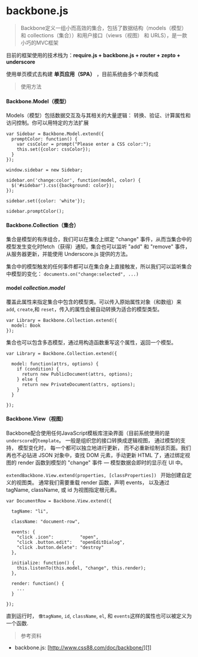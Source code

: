 # backbone.js

> Backbone定义一组小而高效的集合，包括了数据结构（models（模型） 和 collections（集合））和用户接口（views（视图） 和 URLS），是一款小巧的MVC框架

目前的框架使用的技术栈为：__require.js + backbone.js + router + zepto + underscore__

使用单页模式去构建 __单页应用（SPA）__ ，目前系统由多个单页构成


> 使用方法

#### Backbone.Model（模型）

Models（模型）包括数据交互及与其相关的大量逻辑： 转换、验证、计算属性和访问控制。你可以用特定的方法扩展

    var Sidebar = Backbone.Model.extend({
      promptColor: function() {
        var cssColor = prompt("Please enter a CSS color:");
        this.set({color: cssColor});
      }
    });

    window.sidebar = new Sidebar;

    sidebar.on('change:color', function(model, color) {
      $('#sidebar').css({background: color});
    });

    sidebar.set({color: 'white'});

    sidebar.promptColor();



#### Backbone.Collection（集合）

集合是模型的有序组合，我们可以在集合上绑定 "change" 事件，从而当集合中的模型发生变化时fetch（获得）通知，集合也可以监听 "add" 和 "remove" 事件， 从服务器更新，并能使用 Underscore.js 提供的方法。

集合中的模型触发的任何事件都可以在集合身上直接触发，所以我们可以监听集合中模型的变化： `documents.on("change:selected", ...)`

#### __model__      _collection.model_

覆盖此属性来指定集合中包含的模型类。可以传入原始属性对象（和数组）来 `add`, `create`,和 `reset`，传入的属性会被自动转换为适合的模型类型。

    var Library = Backbone.Collection.extend({
      model: Book
    });

集合也可以包含多态模型，通过用构造函数重写这个属性，返回一个模型。

    var Library = Backbone.Collection.extend({

      model: function(attrs, options) {
        if (condition) {
          return new PublicDocument(attrs, options);
        } else {
          return new PrivateDocument(attrs, options);
        }
      }

    });


#### Backbone.View（视图）

Backbone配合使用任何JavaScript模板库渲染界面（目前系统使用的是`underscore`的`template`。 一般是组织您的接口转换成逻辑视图， 通过模型的支持， 模型变化时， 每一个都可以独立地进行更新， 而不必重新绘制该页面。我们再也不必钻进 JSON 对象中，查找 DOM 元素，手动更新 HTML 了，通过绑定视图的 render 函数到模型的 "change" 事件 — 模型数据会即时的显示在 UI 中。

`extendBackbone.View.extend(properties, [classProperties]) `
开始创建自定义的视图类。 通常我们需要重载 render 函数，声明 events， 以及通过 tagName, className, 或 id 为视图指定根元素。

    var DocumentRow = Backbone.View.extend({

      tagName: "li",

      className: "document-row",

      events: {
        "click .icon":          "open",
        "click .button.edit":   "openEditDialog",
        "click .button.delete": "destroy"
      },

      initialize: function() {
        this.listenTo(this.model, "change", this.render);
      },

      render: function() {
        ...
      }

    });

直到运行时， `像tagName`, `id`, `className`, `el`, 和 `events`这样的属性也可以被定义为一个函数.

> 参考资料

- backbone.js: [http://www.css88.com/doc/backbone/][1]
<!-- - require.js: [http://www.requirejs.cn/][2]
- zepto.js: [http://www.css88.com/doc/zeptojs_api/][3]
- underscore.js: [http://www.css88.com/doc/underscore/][4] -->

[1]: http://www.css88.com/doc/backbone/ "backbone"
<!-- [2]: http://www.requirejs.cn/ "require"
[3]: http://www.css88.com/doc/zeptojs_api/ "zepto"
[4]: http://www.css88.com/doc/underscore/ "underscore" -->
